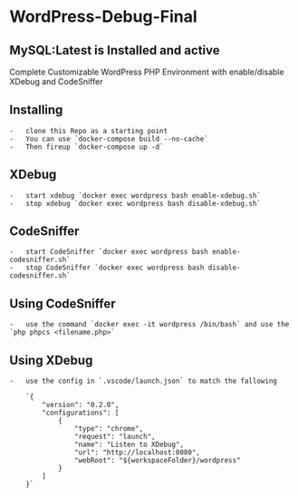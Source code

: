 # WordPress-Debug-Final
## MySQL:Latest is Installed and active

Complete Customizable WordPress PHP Environment with enable/disable XDebug and CodeSniffer

## Installing 
    -   clone this Repo as a starting point
    -   You can use `docker-compose build --no-cache` 
    -   Then fireup `docker-compose up -d` 

## XDebug
    
    -   start xdebug `docker exec wordpress bash enable-xdebug.sh`
    -   stop xdebug `docker exec wordpress bash disable-xdebug.sh`

## CodeSniffer

    -   start CodeSniffer `docker exec wordpress bash enable-codesniffer.sh`
    -   stop CodeSniffer `docker exec wordpress bash disable-codesniffer.sh`

## Using CodeSniffer
    -   use the command `docker exec -it wordpress /bin/bash` and use the `php phpcs <filename.php>`

## Using XDebug
    -   use the config in `.vscode/launch.json` to match the fallowing 

        `{
            "version": "0.2.0",
            "configurations": [
                {
                    "type": "chrome",
                    "request": "launch",
                    "name": "Listen to XDebug",
                    "url": "http://localhost:8080",
                    "webRoot": "${workspaceFolder}/wordpress"
                }
            ]
        }`
